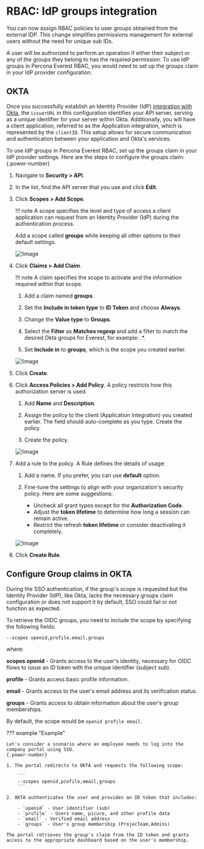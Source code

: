 # RBAC: IdP groups integration

You can now assign RBAC policies to user groups obtained from the external IDP. This change simplifies permissions management for external users without the need for unique sub IDs.

A user will be authorized to perform an operation if either their subject or any of the groups they belong to has the required permission. To use IdP groups in Percona Everest RBAC, you would need to set up the groups claim in your IdP provider configuration.

## OKTA

Once you successfully establish an Identity Provider (IdP) [integration with Okta](Idp_integration.md#configure-oidc-on-the-provider-side), the `issuerURL` in this configuration identifies your API server, serving as a unique identifier for your server within Okta. Additionally, you will have a client application, referred to as the Application integration, which is represented by the `clientID`. This setup allows for secure communication and authentication between your application and Okta's services.

To use IdP groups in Percona Everest RBAC, set up the groups claim in your IdP provider settings. Here are the steps to configure the groups claim:
{.power-number}

1. Navigate to **Security > API**.

2. In the list, find the API server that you use and click **Edit**.

3. Click **Scopes > Add Scope**. 

    !!! note
        A scope specifies the level and type of access a client application can request from an Identity Provider (IdP) during the authentication process.
      
    Add a scope called **groups** while keeping all other options to their default settings.

    ![!image](../images/scr_scope.png)

4. Click **Claims > Add Claim**. 

    !!! note
        A claim specifies the scope to activate and the information required within that scope.

    1. Add a claim named **groups**.

    2. Set the **Include in token type** to **ID Token** and choose **Always**.

    3. Change the **Value type** to **Groups**.

    4. Select the **Filter** as **Matches regexp** and add a filter to match the desired Okta groups for Everest, for example: .*.

    5. Set **Include in** to **groups**, which is the scope you created earlier.

    ![!image](../images/scr_claim.png)

5. Click **Create**.

6. Click **Access Policies > Add Policy**. A policy restricts how this authorization server is used.

    1. Add **Name** and **Description**.

    2. Assign the policy to the client (Application Integration) you created earlier. The field should auto-complete as you type. Create the policy.

    3. Create the policy.

    ![!image](../images/scr_policy.png)

6. Add a rule to the policy. A Rule defines the details of usage:

    1. Add a name. If you prefer, you can use **default** option.

    2. Fine-tune the settings to align with your organization's security policy. Here are some suggestions:

        - Uncheck all grant types except for the **Authorization Code**.
        -  Adjust the **token lifetime** to determine how long a session can remain active.
        - Restrict the refresh **token lifetime** or consider deactivating it completely.

    ![!image](../images/scr_rule.png)

7. Click **Create Rule**.


## Configure Group claims in OKTA

During the SSO authentication, if the group's scope is requested but the Identity Provider (IdP), like Okta, lacks the necessary groups claim configuration or does not support it by default, SSO could fail or not function as expected.


To retrieve the OIDC groups, you need to include the scope by specifying the following fields:

`--scopes openid,profile,email,groups`

where:

   **scopes openid** - Grants access to the user's identity, necessary for OIDC flows to issue an ID token with the unique identifier (subject sub).

   **profile** - Grants access basic profile information.

   **email** - Grants access to the user's email address and its verification status.

   **groups** - Grants access to obtain information about the user's group memberships.


By default, the scope would be `openid profile email`.

??? example "Example"

    Let's consider a scenario where an employee needs to log into the company portal using SSO.
    {.power-number}

    1. The portal redirects to OKTA and requests the following scope:

        ```
        --scopes openid,profile,email,groups
        ```

    2. OKTA authenticates the user and provides an ID token that includes:

        - `openid` - User identifier (sub)
        - `profile` - Users name, picure, and other profile data
        - `email` - Verified email address
        - `groups` - User's group membership (ProjecTeam,Admins)

    The portal retrieves the group's claim from the ID token and grants access to the appropriate dashboard based on the user's membership.

































